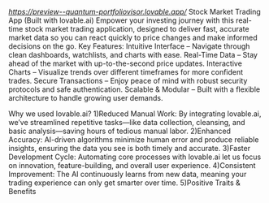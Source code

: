 *https://preview--quantum-portfoliovisor.lovable.app/*
 Stock Market Trading App (Built with lovable.ai)
Empower your investing journey with this real-time stock market trading application, designed to deliver fast, accurate market data so you can react quickly to price changes and make informed decisions on the go.
Key Features:
Intuitive Interface – Navigate through clean dashboards, watchlists, and charts with ease.
Real-Time Data – Stay ahead of the market with up-to-the-second price updates.
Interactive Charts – Visualize trends over different timeframes for more confident trades.
Secure Transactions – Enjoy peace of mind with robust security protocols and safe authentication.
Scalable & Modular – Built with a flexible architecture to handle growing user demands.

Why we used lovable.ai?
1)Reduced Manual Work: By integrating lovable.ai, we’ve streamlined repetitive tasks—like data collection, cleansing, and basic analysis—saving hours of tedious manual labor.
2)Enhanced Accuracy: AI-driven algorithms minimize human error and produce reliable insights, ensuring the data you see is both timely and accurate.
3)Faster Development Cycle: Automating core processes with lovable.ai let us focus on innovation, feature-building, and overall user experience.
4)Consistent Improvement: The AI continuously learns from new data, meaning your trading experience can only get smarter over time.
5)Positive Traits & Benefits

